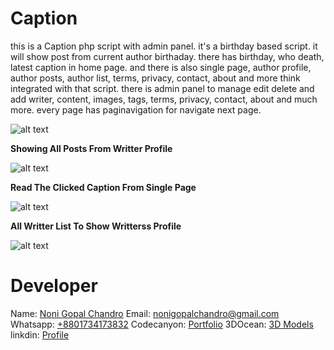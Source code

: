 # Caption
this is a Caption php script with admin panel. it's a birthday based script. it will show post from current author birthaday. there has birthday, who death, latest caption in home page. and there is also single page, author profile, author posts, author list, terms, privacy, contact, about and more think integrated with that script. there is admin panel to manage edit delete and add writer, content, images, tags, terms, privacy, contact, about and much more. every page has paginavigation for navigate next page.

![alt text](https://github.com/nonigopalchandro/Caption/blob/main/preview/1.png?raw=true)

**Showing All Posts From Writter Profile**

![alt text](https://github.com/nonigopalchandro/Caption/blob/main/preview/2.png?raw=true)

**Read The Clicked Caption From Single Page**

![alt text](https://github.com/nonigopalchandro/Caption/blob/main/preview/3.png?raw=true)

**All Writter List To Show Writterss Profile**

![alt text](https://github.com/nonigopalchandro/Caption/blob/main/preview/4.png?raw=true)

# Developer
Name: [Noni Gopal Chandro](https://nonigopal.com/)
Email: [nonigopalchandro@gmail.com](mailto:nonigopalchandro@gmail.com)
Whatsapp: [+8801734173832](tel:+8801734173832)
Codecanyon: [Portfolio](https://codecanyon.net/user/devecity/portfolio)
3DOcean: [3D Models](https://3docean.net/user/devecity/portfolio)
linkdin: [Profile](https://www.linkedin.com/in/nonibd/)
